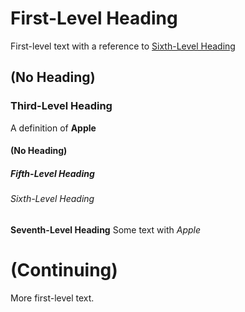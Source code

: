 # First-Level Heading
First-level text with a reference to [Sixth-Level Heading](#Sixth-Level_Heading)

## (No Heading)
### Third-Level Heading
A definition of **Apple**

#### (No Heading)
##### Fifth-Level Heading
###### Sixth-Level Heading
**Seventh-Level Heading**
Some text with _Apple_

# (Continuing)
More first-level text.
